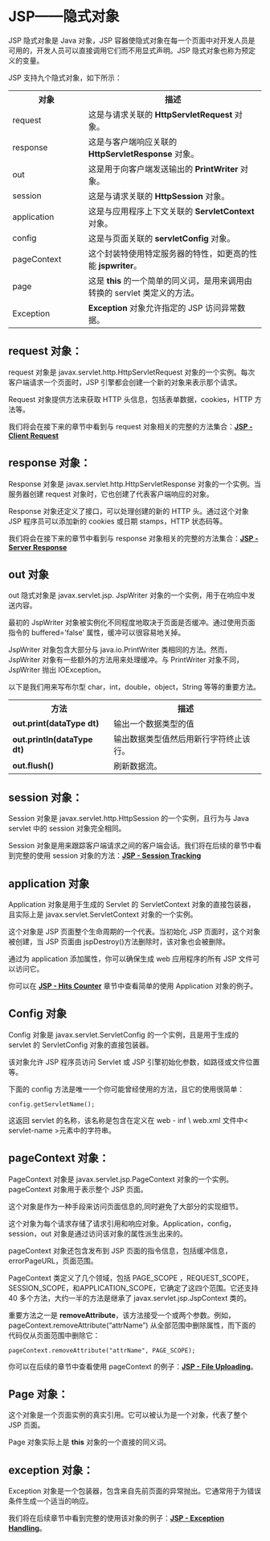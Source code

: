 # JSP——隐式对象

JSP 隐式对象是 Java 对象，JSP 容器使隐式对象在每一个页面中对开发人员是可用的，开发人员可以直接调用它们而不用显式声明。JSP 隐式对象也称为预定义的变量。

JSP 支持九个隐式对象，如下所示：

<table class="table table-bordered">
<tr><th style="width:30%">对象</th><th>描述</th></tr>
<tr><td>request</td><td>这是与请求关联的 <b>HttpServletRequest</b> 对象。</td></tr>
<tr><td>response</td><td>这是与客户端响应关联的 <b>HttpServletResponse</b> 对象。</td></tr>
<tr><td>out</td><td>这是用于向客户端发送输出的 <b>PrintWriter</b> 对象。</td></tr>
<tr><td>session</td><td>这是与请求关联的 <b>HttpSession</b> 对象。</td></tr>
<tr><td>application</td><td>这是与应用程序上下文关联的 <b>ServletContext</b> 对象。</td></tr>
<tr><td>config</td><td>这是与页面关联的 <b>servletConfig</b> 对象。</td></tr>
<tr><td>pageContext</td><td>这个封装特使用特定服务器的特性，如更高的性能 <b>jspwriter</b>。</td></tr>
<tr><td>page</td><td>这是 <b>this</b> 的一个简单的同义词，是用来调用由转换的 servlet 类定义的方法。</td></tr>
<tr><td>Exception</td><td> <b>Exception</b> 对象允许指定的 JSP 访问异常数据。</td></tr>
</table>

## request 对象：

request 对象是 javax.servlet.http.HttpServletRequest 对象的一个实例。每次客户端请求一个页面时，JSP 引擎都会创建一个新的对象来表示那个请求。

Request 对象提供方法来获取 HTTP 头信息，包括表单数据，cookies，HTTP 方法等。

我们将会在接下来的章节中看到与 request 对象相关的完整的方法集合：[**JSP - Client Request**](http://www.tutorialspoint.com/jsp/jsp_client_request.htm)

## response 对象：

Response 对象是 javax.servlet.http.HttpServletResponse 对象的一个实例。当服务器创建 request 对象时，它也创建了代表客户端响应的对象。

Response 对象还定义了接口，可以处理创建的新的 HTTP 头。通过这个对象 JSP 程序员可以添加新的 cookies 或日期 stamps，HTTP 状态码等。

我们将会在接下来的章节中看到与 response 对象相关的完整的方法集合：[**JSP - Server Response**](http://www.tutorialspoint.com/jsp/jsp_server_response.htm)

## out 对象

out 隐式对象是 javax.servlet.jsp. JspWriter 对象的一个实例，用于在响应中发送内容。

最初的 JspWriter 对象被实例化不同程度地取决于页面是否缓冲。通过使用页面指令的 buffered='false' 属性，缓冲可以很容易地关掉。

JspWriter 对象包含大部分与 java.io.PrintWriter 类相同的方法。然而，JspWriter 对象有一些额外的方法用来处理缓冲。与 PrintWriter 对象不同，JspWriter 抛出 IOException。

以下是我们用来写布尔型 char，int，double，object，String 等等的重要方法。

<table class="table table-bordered">
<tr><th style="width:40%">方法</th><th> 描述 </th></tr>
<tr><td><b>out.print(dataType dt)</b></td><td>输出一个数据类型的值</td></tr>
<tr><td><b>out.println(dataType dt)</b></td><td>输出数据类型值然后用新行字符终止该行。</td></tr>
<tr><td><b>out.flush()</b></td><td> 刷新数据流。</td></tr>
</table>  

## session 对象：

Session 对象是 javax.servlet.http.HttpSession 的一个实例，且行为与 Java servlet 中的 session 对象完全相同。

Session 对象是用来跟踪客户端请求之间的客户端会话。我们将在后续的章节中看到完整的使用 session 对象的方法：[**JSP - Session Tracking**](http://www.tutorialspoint.com/jsp/jsp_session_tracking.htm)

## application 对象

Application 对象是用于生成的 Servlet 的 ServletContext 对象的直接包装器，且实际上是 javax.servlet.ServletContext 对象的一个实例。

这个对象是 JSP 页面整个生命周期的一个代表。当初始化 JSP 页面时，这个对象被创建，当 JSP 页面由 jspDestroy()方法删除时，该对象也会被删除。

通过为 application 添加属性，你可以确保生成 web 应用程序的所有 JSP 文件可以访问它。

你可以在 [**JSP - Hits Counter**](http://www.tutorialspoint.com/jsp/jsp_hits_counter.htm) 章节中查看简单的使用 Application 对象的例子。

## Config 对象

Config 对象是 javax.servlet.ServletConfig 的一个实例，且是用于生成的 servlet 的 ServletConfig 对象的直接包装器。

该对象允许 JSP 程序员访问 Servlet 或 JSP 引擎初始化参数，如路径或文件位置等。

下面的 config 方法是唯一一个你可能曾经使用的方法，且它的使用很简单：

``` 
config.getServletName();
```

这返回 servlet 的名称，该名称是包含在定义在 web - inf \ web.xml 文件中< servlet-name >元素中的字符串。

## pageContext 对象：

PageContext 对象是 javax.servlet.jsp.PageContext 对象的一个实例。pageContext 对象用于表示整个 JSP 页面。

这个对象是作为一种手段来访问页面信息的,同时避免了大部分的实现细节。

这个对象为每个请求存储了请求引用和响应对象。Application，config，session，out 对象是通过访问该对象的属性派生出来的。

pageContext 对象还包含发布到 JSP 页面的指令信息，包括缓冲信息，errorPageURL，页面范围。

PageContext 类定义了几个领域，包括 PAGE_SCOPE ，REQUEST_SCOPE，SESSION_SCOPE，和APPLICATION_SCOPE，它确定了这四个范围。它还支持 40 多个方法，大约一半的方法是继承了 javax.servlet.jsp.JspContext 类的。

重要方法之一是 **removeAttribute**，该方法接受一个或两个参数。例如，pageContext.removeAttribute(“attrName”) 从全部范围中删除属性，而下面的代码仅从页面范围中删除它：

``` 
pageContext.removeAttribute("attrName", PAGE_SCOPE);
```

你可以在后续的章节中查看使用 pageContext 的例子：[**JSP - File Uploading**](http://www.tutorialspoint.com/jsp/jsp_file_uploading.htm)。

## Page 对象：

这个对象是一个页面实例的真实引用。它可以被认为是一个对象，代表了整个 JSP 页面。

Page 对象实际上是 **this** 对象的一个直接的同义词。

## exception 对象：

Exception 对象是一个包装器，包含来自先前页面的异常抛出。它通常用于为错误条件生成一个适当的响应。

我们将在后续章节中看到完整的使用该对象的例子：[**JSP - Exception Handling**](http://www.tutorialspoint.com/jsp/jsp_exception_handling.htm)。
